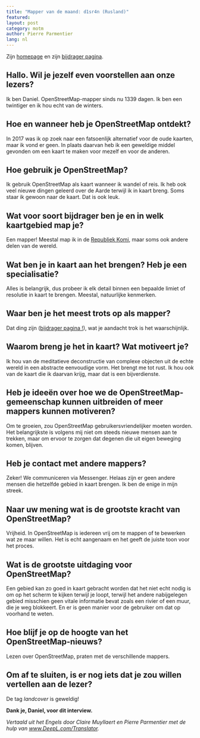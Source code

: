 ```yaml
---
title: "Mapper van de maand: d1sr4n (Rusland)"
featured:
layout: post
category: motm
author: Pierre Parmentier
lang: nl
---
```


Zijn [homepage](https://www.openstreetmap.org/user/uuu) en zijn [bijdrager pagina](https://hdyc.neis-one.org/?uuu).

## Hallo. Wil je jezelf even voorstellen aan onze lezers?

Ik ben Daniel. OpenStreetMap-mapper sinds nu 1339 dagen. Ik ben een twintiger en ik hou echt van de winters.

## Hoe en wanneer heb je OpenStreetMap ontdekt?

In 2017 was ik op zoek naar een fatsoenlijk alternatief voor de oude kaarten, maar ik vond er geen. In plaats daarvan heb ik een geweldige middel gevonden om een kaart te maken voor mezelf en voor de anderen.

## Hoe gebruik je OpenStreetMap?

Ik gebruik OpenStreetMap als kaart wanneer ik wandel of reis. Ik heb ook veel nieuwe dingen geleerd over de Aarde terwijl ik in kaart breng. Soms staar ik gewoon naar de kaart. Dat is ook leuk.

## Wat voor soort bijdrager ben je en in welk kaartgebied map je?

Een mapper! Meestal map ik in de [Republiek Komi](<https://nl.wikipedia.org/wiki/Komi_(deelrepubliek)>), maar soms ook andere delen van de wereld.

## Wat ben je in kaart aan het brengen? Heb je een specialisatie?

Alles is belangrijk, dus probeer ik elk detail binnen een bepaalde limiet of resolutie in kaart te brengen. Meestal, natuurlijke kenmerken.

## Waar ben je het meest trots op als mapper?

Dat ding zijn ([bijdrager pagina !](https://hdyc.neis-one.org/?uuu)), wat je aandacht trok is het waarschijnlijk.

## Waarom breng je het in kaart? Wat motiveert je?

Ik hou van de meditatieve deconstructie van complexe objecten uit de echte wereld in een abstracte eenvoudige vorm. Het brengt me tot rust. Ik hou ook van de kaart die ik daarvan krijg, maar dat is een bijverdienste.

## Heb je ideeën over hoe we de OpenStreetMap-gemeenschap kunnen uitbreiden of meer mappers kunnen motiveren?

Om te groeien, zou OpenStreetMap gebruikersvriendelijker moeten worden. Het belangrijkste is volgens mij niet om steeds nieuwe mensen aan te trekken, maar om ervoor te zorgen dat degenen die uit eigen beweging komen, blijven.

## Heb je contact met andere mappers?

Zeker! We communiceren via Messenger. Helaas zijn er geen andere mensen die hetzelfde gebied in kaart brengen. Ik ben de enige in mijn streek.

## Naar uw mening wat is de grootste kracht van OpenStreetMap?

Vrijheid. In OpenStreetMap is iedereen vrij om te mappen of te bewerken wat ze maar willen. Het is echt aangenaam en het geeft de juiste toon voor het proces.

## Wat is de grootste uitdaging voor OpenStreetMap?

Een gebied kan zo goed in kaart gebracht worden dat het niet echt nodig is om op het scherm te kijken terwijl je loopt, terwijl het andere nabijgelegen gebied misschien geen vitale informatie bevat zoals een rivier of een muur, die je weg blokkeert. En er is geen manier voor de gebruiker om dat op voorhand te weten.

## Hoe blijf je op de hoogte van het OpenStreetMap-nieuws?

Lezen over OpenStreetMap, praten met de verschillende mappers.

## Om af te sluiten, is er nog iets dat je zou willen vertellen aan de lezer?

De tag _landcover_ is geweldig!

**Dank je, Daniel, voor dit interview.**

*Vertaald uit het Engels door Claire Muyllaert en Pierre Parmentier met de hulp van www.DeepL.com/Translator.*
